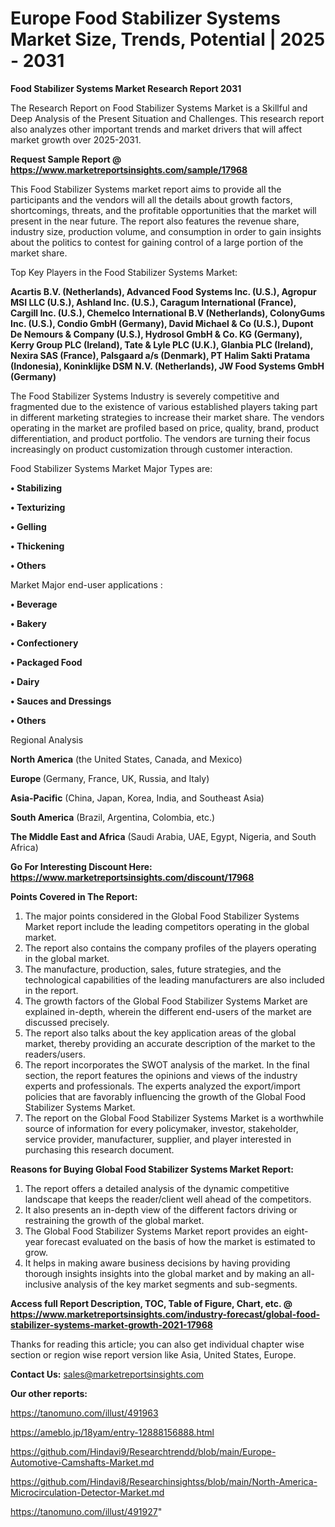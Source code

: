 # Europe Food Stabilizer Systems Market Size, Trends, Potential | 2025 - 2031

<strong>Food Stabilizer Systems Market Research Report 2031</strong>

The Research Report on Food Stabilizer Systems Market is a Skillful and Deep Analysis of the Present Situation and Challenges. This research report also analyzes other important trends and market drivers that will affect market growth over 2025-2031.

<strong>Request Sample Report @ <a href=https://www.marketreportsinsights.com/sample/17968>https://www.marketreportsinsights.com/sample/17968</a></strong>

This Food Stabilizer Systems market report aims to provide all the participants and the vendors will all the details about growth factors, shortcomings, threats, and the profitable opportunities that the market will present in the near future. The report also features the revenue share, industry size, production volume, and consumption in order to gain insights about the politics to contest for gaining control of a large portion of the market share.

Top Key Players in the Food Stabilizer Systems Market:

<strong>Acartis B.V. (Netherlands), Advanced Food Systems Inc. (U.S.), Agropur MSI LLC (U.S.), Ashland Inc. (U.S.), Caragum International (France), Cargill Inc. (U.S.), Chemelco International B.V (Netherlands), ColonyGums Inc. (U.S.), Condio GmbH (Germany), David Michael & Co (U.S.), Dupont De Nemours & Company (U.S.), Hydrosol GmbH & Co. KG (Germany), Kerry Group PLC (Ireland), Tate & Lyle PLC (U.K.), Glanbia PLC (Ireland), Nexira SAS (France), Palsgaard a/s (Denmark), PT Halim Sakti Pratama (Indonesia), Koninklijke DSM N.V. (Netherlands), JW Food Systems GmbH (Germany)</strong>

The Food Stabilizer Systems Industry is severely competitive and fragmented due to the existence of various established players taking part in different marketing strategies to increase their market share. The vendors operating in the market are profiled based on price, quality, brand, product differentiation, and product portfolio. The vendors are turning their focus increasingly on product customization through customer interaction.

Food Stabilizer Systems Market Major Types are:

<strong>• Stabilizing

• Texturizing

• Gelling

• Thickening

• Others</strong>

Market Major end-user applications :

<strong>• Beverage

• Bakery

• Confectionery

• Packaged Food

• Dairy

• Sauces and Dressings

• Others</strong>

Regional Analysis

</u><strong><b>North America</b></strong> (the United States, Canada, and Mexico)

<strong><b>Europe </b></strong>(Germany, France, UK, Russia, and Italy)

<strong><b>Asia-Pacific</b></strong> (China, Japan, Korea, India, and Southeast Asia)

<strong><b>South America</b></strong> (Brazil, Argentina, Colombia, etc.)

<strong><b>The Middle East and Africa</b></strong> (Saudi Arabia, UAE, Egypt, Nigeria, and South Africa)

<strong>Go For Interesting Discount Here: <a href=https://www.marketreportsinsights.com/discount/17968>https://www.marketreportsinsights.com/discount/17968</a></strong>

<strong>Points Covered in The Report:</strong>
<ol>
  <li>The major points considered in the Global Food Stabilizer Systems Market report include the leading competitors operating in the global market.</li>
  <li>The report also contains the company profiles of the players operating in the global market.</li>
  <li>The manufacture, production, sales, future strategies, and the technological capabilities of the leading manufacturers are also included in the report.</li>
  <li>The growth factors of the Global Food Stabilizer Systems Market are explained in-depth, wherein the different end-users of the market are discussed precisely.</li>
  <li>The report also talks about the key application areas of the global market, thereby providing an accurate description of the market to the readers/users.</li>
  <li>The report incorporates the SWOT analysis of the market. In the final section, the report features the opinions and views of the industry experts and professionals. The experts analyzed the export/import policies that are favorably influencing the growth of the Global Food Stabilizer Systems Market.</li>
  <li>The report on the Global Food Stabilizer Systems Market is a worthwhile source of information for every policymaker, investor, stakeholder, service provider, manufacturer, supplier, and player interested in purchasing this research document.</li>
</ol>
<strong>Reasons for Buying Global Food Stabilizer Systems Market Report:</strong>

<ol>
  <li>The report offers a detailed analysis of the dynamic competitive landscape that keeps the reader/client well ahead of the competitors.</li>
  <li>It also presents an in-depth view of the different factors driving or restraining the growth of the global market.</li>
  <li>The Global Food Stabilizer Systems Market report provides an eight-year forecast evaluated on the basis of how the market is estimated to grow.</li>
  <li>It helps in making aware business decisions by having providing thorough insights insights into the global market and by making an all-inclusive analysis of the key market segments and sub-segments.</li>
</ol>
<strong>Access full Report Description, TOC, Table of Figure, Chart, etc. @ <a href=https://www.marketreportsinsights.com/industry-forecast/global-food-stabilizer-systems-market-growth-2021-17968>https://www.marketreportsinsights.com/industry-forecast/global-food-stabilizer-systems-market-growth-2021-17968</a></strong>


Thanks for reading this article; you can also get individual chapter wise section or region wise report version like Asia, United States, Europe.

<strong>Contact Us:</strong>
sales@marketreportsinsights.com

<strong>Our other reports:</strong>

<a href=https://tanomuno.com/illust/491963>https://tanomuno.com/illust/491963</a>

<a href=https://ameblo.jp/18yam/entry-12888156888.html>https://ameblo.jp/18yam/entry-12888156888.html</a>

<a href=https://github.com/Hindavi9/Researchtrendd/blob/main/Europe-Automotive-Camshafts-Market.md>https://github.com/Hindavi9/Researchtrendd/blob/main/Europe-Automotive-Camshafts-Market.md</a>

<a href=https://github.com/Hindavi8/Researchinsightss/blob/main/North-America-Microcirculation-Detector-Market.md>https://github.com/Hindavi8/Researchinsightss/blob/main/North-America-Microcirculation-Detector-Market.md</a>

<a href=https://tanomuno.com/illust/491927>https://tanomuno.com/illust/491927</a>"
